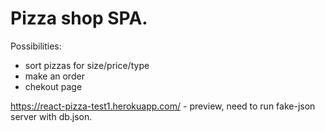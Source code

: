 # Pizza shop SPA.
Possibilities:
  - sort pizzas for size/price/type
  - make an order
  - chekout page

https://react-pizza-test1.herokuapp.com/ - preview, need to run fake-json server with db.json.
